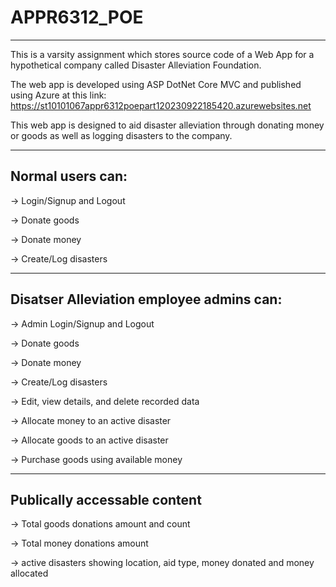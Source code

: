 # APPR6312_POE
-------------------------------------------------------------------------------------------------------------------------------------

This is a varsity assignment which stores source code of a Web App for a hypothetical company called Disaster Alleviation Foundation.

The web app is developed using ASP DotNet Core MVC and published using Azure at this link: 
https://st10101067appr6312poepart120230922185420.azurewebsites.net

This web app is designed to aid disaster alleviation through donating money or goods as well as logging disasters to the company. 

-------------------------------------------------------------------------------------------------------------------------------------
Normal users can: 
-----------------

-> Login/Signup and Logout

-> Donate goods

-> Donate money

-> Create/Log disasters

-------------------------------------------------------------------------------------------------------------------------------------
Disatser Alleviation employee admins can:
-----------------------------------------

-> Admin Login/Signup and Logout

-> Donate goods

-> Donate money

-> Create/Log disasters

-> Edit, view details, and delete recorded data

-> Allocate money to an active disaster

-> Allocate goods to an active disaster

-> Purchase goods using available money

--------------------------------------------------------------------------------------------------------------------------------------
Publically accessable content
-----------------------------

-> Total goods donations amount and count

-> Total money donations amount

-> active disasters showing location, aid type, money donated and money allocated 
